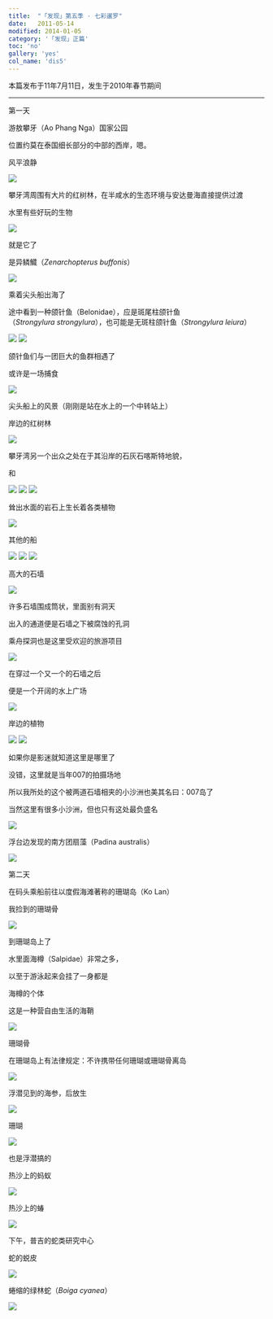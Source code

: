 ```yaml
---
title:  "「发现」第五季 · 七彩暹罗"
date:   2011-05-14
modified: 2014-01-05
category: '「发现」正篇'
toc: 'no'
gallery: 'yes'
col_name: 'dis5'
---
```


本篇发布于11年7月11日，发生于2010年春节期间

---

第一天

游敖攀牙（Ao Phang Nga）国家公园

位置约莫在泰国细长部分的中部的西岸，嗯。

风平浪静

<img class='disc' src='https://i.postimg.cc/0jYfwm3h/11.jpg'>

攀牙湾周围有大片的红树林，在半咸水的生态环境与安达曼海直接提供过渡

水里有些好玩的生物

<img class='disc' src='https://i.postimg.cc/Fz5pzGPj/12.jpg'>

就是它了


是异鳞鱵（<i>Zenarchopterus buffonis</i>）

<img class='disc' src='https://i.postimg.cc/y8vLjmdH/13.jpg'>

乘着尖头船出海了


途中看到一种颌针鱼（Belonidae），应是斑尾柱颌针鱼（<i>Strongylura strongylura</i>），也可能是无斑柱颌针鱼（<i>Strongylura leiura</i>）

<img class='disc' src='https://i.postimg.cc/DzNBk7Lp/14.jpg'>

<img class='disc' src='https://i.postimg.cc/SKRDvn2z/15.jpg'>

颌针鱼们与一团巨大的鱼群相遇了


或许是一场捕食

<img class='disc' src='https://i.postimg.cc/nzQTnN1F/16.jpg'>

尖头船上的风景（刚刚是站在水上的一个中转站上）


岸边的红树林

<img class='disc' src='https://i.postimg.cc/c1wT2yHT/17.jpg'>

攀牙湾另一个出众之处在于其沿岸的石灰石喀斯特地貌，

和

<img class='disc' src='https://i.postimg.cc/zXk7DCTg/18.jpg'>

<img class='disc' src='https://i.postimg.cc/FsvGQWkv/19.jpg'>

<img class='disc' src='https://i.postimg.cc/zGXjyykP/20.jpg'>

耸出水面的岩石上生长着各类植物

<img class='disc' src='https://i.postimg.cc/1zbc7J1L/21.jpg'>

其他的船

<img class='disc' src='https://i.postimg.cc/K8q5Bmqc/22.jpg'>

<img class='disc' src='https://i.postimg.cc/bvZ9R4Wx/23.jpg'>

<img class='disc' src='https://i.postimg.cc/zBWwsKJ3/24.jpg'>

高大的石墙

<img class='disc' src='https://i.postimg.cc/nrJKprz2/25.jpg'>

许多石墙围成筒状，里面别有洞天


出入的通道便是石墙之下被腐蚀的孔洞



乘舟探洞也是这里受欢迎的旅游项目

<img class='disc' src='https://i.postimg.cc/tCDdGXHd/26.jpg'>

在穿过一个又一个的石墙之后


便是一个开阔的水上广场

<img class='disc' src='https://i.postimg.cc/RVv1YW2V/27.jpg'>

岸边的植物

<img class='disc' src='https://i.postimg.cc/xCrM38KQ/28.jpg'>

<img class='disc' src='https://i.postimg.cc/Z5Mr0VnC/29.jpg'>

如果你是影迷就知道这里是哪里了


没错，这里就是当年007的拍摄场地


所以我所处的这个被两道石墙相夹的小沙洲也美其名曰：007岛了


当然这里有很多小沙洲，但也只有这处最负盛名

<img class='disc' src='https://i.postimg.cc/0yQY8L8T/30.jpg'>

浮台边发现的南方团扇藻（Padina australis）

<img class='disc' src='https://i.postimg.cc/05Vr8rbN/57.jpg'>

第二天


在码头乘船前往以度假海滩著称的珊瑚岛（Ko Lan）


我捡到的珊瑚骨

<img class='disc' src='https://i.postimg.cc/zBnWtNjg/33.jpg'>

到珊瑚岛上了


水里面海樽（Salpidae）非常之多，


以至于游泳起来会挂了一身都是



海樽的个体



这是一种营自由生活的海鞘

<img class='disc' src='https://i.postimg.cc/90C9sk8N/34.jpg'>

珊瑚骨

在珊瑚岛上有法律规定：不许携带任何珊瑚或珊瑚骨离岛

<img class='disc' src='https://i.postimg.cc/4yPcG1j4/35.jpg'>

浮潜见到的海参，后放生

<img class='disc' src='https://i.postimg.cc/xdNLmMNg/36.jpg'>

珊瑚

<img class='disc' src='https://i.postimg.cc/nVGBqHM8/37.jpg'>


也是浮潜搞的

热沙上的蚂蚁

<img class='disc' src='https://i.postimg.cc/26fLBJD8/43.jpg'>

热沙上的蝽

<img class='disc' src='https://i.postimg.cc/26Fbdwkd/44.jpg'>

下午，普吉的蛇类研究中心


蛇的蜕皮

<img class='disc' src='https://i.postimg.cc/FsFcZ2JY/38.jpg'>

蜷缩的绿林蛇（<i>Boiga cyanea</i>）

<img class='disc' src='https://i.postimg.cc/bN6nF3Q3/39.jpg'>
